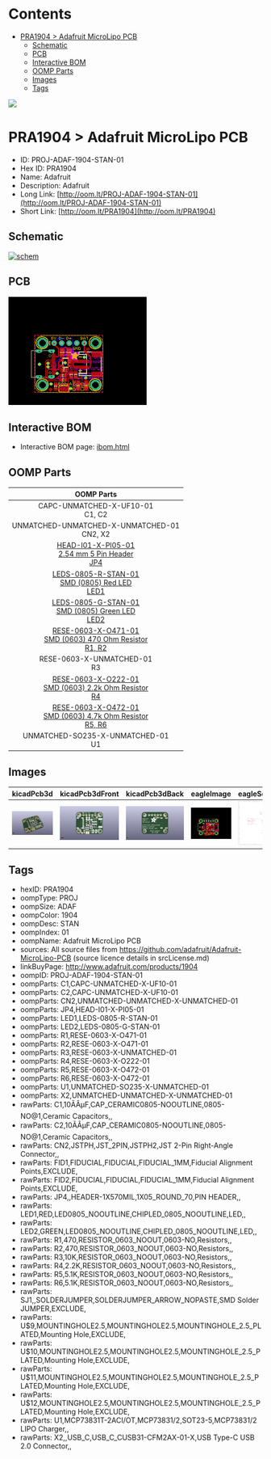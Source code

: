 



Contents
========

* [PRA1904 > Adafruit MicroLipo PCB](#pra1904--adafruit-microlipo-pcb)
	* [Schematic](#schematic)
	* [PCB](#pcb)
	* [Interactive BOM](#interactive-bom)
	* [OOMP Parts](#oomp-parts)
	* [Images](#images)
	* [Tags](#tags)
  
![][im]
# PRA1904 > Adafruit MicroLipo PCB

- ID: PROJ-ADAF-1904-STAN-01
- Hex ID: PRA1904
- Name: Adafruit
- Description: Adafruit
- Long Link: [http://oom.lt/PROJ-ADAF-1904-STAN-01](http://oom.lt/PROJ-ADAF-1904-STAN-01)
- Short Link: [http://oom.lt/PRA1904](http://oom.lt/PRA1904)

## Schematic
  
[![schem](eagleSchemImage.png)](eagleSchemImage.png)
## PCB
  
[![pcb](eagleImage.png)](eagleImage.png)
## Interactive BOM

- Interactive BOM page: [ibom.html](https://htmlpreview.github.io/?https://github.com/oomlout/oomlout_OOMP_projects/blob/main/PROJ-ADAF-1904-STAN-01/kicad/bom/ibom.html)

## OOMP Parts
  

|OOMP Parts|
| :---: |
|CAPC-UNMATCHED-X-UF10-01<BR>C1, C2|
|UNMATCHED-UNMATCHED-X-UNMATCHED-01<BR>CN2, X2|
|[HEAD-I01-X-PI05-01<br> 2.54 mm 5 Pin Header<br> JP4](https://github.com/oomlout/oomlout_OOMP_parts/tree/main/HEAD-I01-X-PI05-01/)|
|[LEDS-0805-R-STAN-01<br> SMD (0805) Red LED<br> LED1](https://github.com/oomlout/oomlout_OOMP_parts/tree/main/LEDS-0805-R-STAN-01/)|
|[LEDS-0805-G-STAN-01<br> SMD (0805) Green LED<br> LED2](https://github.com/oomlout/oomlout_OOMP_parts/tree/main/LEDS-0805-G-STAN-01/)|
|[RESE-0603-X-O471-01<br> SMD (0603) 470 Ohm Resistor<br> R1, R2](https://github.com/oomlout/oomlout_OOMP_parts/tree/main/RESE-0603-X-O471-01/)|
|RESE-0603-X-UNMATCHED-01<BR>R3|
|[RESE-0603-X-O222-01<br> SMD (0603) 2.2k Ohm Resistor<br> R4](https://github.com/oomlout/oomlout_OOMP_parts/tree/main/RESE-0603-X-O222-01/)|
|[RESE-0603-X-O472-01<br> SMD (0603) 4.7k Ohm Resistor<br> R5, R6](https://github.com/oomlout/oomlout_OOMP_parts/tree/main/RESE-0603-X-O472-01/)|
|UNMATCHED-SO235-X-UNMATCHED-01<BR>U1|

## Images
  
  

|kicadPcb3d|kicadPcb3dFront|kicadPcb3dBack|eagleImage|eagleSchemImage|
| :---: | :---: | :---: | :---: | :---: |
|[![kicadPcb3d](kicadPcb3d_140.png)](kicadPcb3d.png)|[![kicadPcb3dFront](kicadPcb3dFront_140.png)](kicadPcb3dFront.png)|[![kicadPcb3dBack](kicadPcb3dBack_140.png)](kicadPcb3dBack.png)|[![eagleImage](eagleImage_140.png)](eagleImage.png)|[![eagleSchemImage](eagleSchemImage_140.png)](eagleSchemImage.png)|

## Tags

- hexID: PRA1904
- oompType: PROJ
- oompSize: ADAF
- oompColor: 1904
- oompDesc: STAN
- oompIndex: 01
- oompName: Adafruit MicroLipo PCB
- sources: All source files from https://github.com/adafruit/Adafruit-MicroLipo-PCB (source licence details in srcLicense.md)
- linkBuyPage: http://www.adafruit.com/products/1904
- oompID: PROJ-ADAF-1904-STAN-01
- oompParts: C1,CAPC-UNMATCHED-X-UF10-01
- oompParts: C2,CAPC-UNMATCHED-X-UF10-01
- oompParts: CN2,UNMATCHED-UNMATCHED-X-UNMATCHED-01
- oompParts: JP4,HEAD-I01-X-PI05-01
- oompParts: LED1,LEDS-0805-R-STAN-01
- oompParts: LED2,LEDS-0805-G-STAN-01
- oompParts: R1,RESE-0603-X-O471-01
- oompParts: R2,RESE-0603-X-O471-01
- oompParts: R3,RESE-0603-X-UNMATCHED-01
- oompParts: R4,RESE-0603-X-O222-01
- oompParts: R5,RESE-0603-X-O472-01
- oompParts: R6,RESE-0603-X-O472-01
- oompParts: U1,UNMATCHED-SO235-X-UNMATCHED-01
- oompParts: X2,UNMATCHED-UNMATCHED-X-UNMATCHED-01
- rawParts: C1,10ÃÂµF,CAP_CERAMIC0805-NOOUTLINE,0805-NO@1,Ceramic Capacitors,,
- rawParts: C2,10ÃÂµF,CAP_CERAMIC0805-NOOUTLINE,0805-NO@1,Ceramic Capacitors,,
- rawParts: CN2,JSTPH,JST_2PIN,JSTPH2,JST 2-Pin Right-Angle Connector,,
- rawParts: FID1,FIDUCIAL,FIDUCIAL,FIDUCIAL_1MM,Fiducial Alignment Points,EXCLUDE,
- rawParts: FID2,FIDUCIAL,FIDUCIAL,FIDUCIAL_1MM,Fiducial Alignment Points,EXCLUDE,
- rawParts: JP4,,HEADER-1X570MIL,1X05_ROUND_70,PIN HEADER,,
- rawParts: LED1,RED,LED0805_NOOUTLINE,CHIPLED_0805_NOOUTLINE,LED,,
- rawParts: LED2,GREEN,LED0805_NOOUTLINE,CHIPLED_0805_NOOUTLINE,LED,,
- rawParts: R1,470,RESISTOR_0603_NOOUT,0603-NO,Resistors,,
- rawParts: R2,470,RESISTOR_0603_NOOUT,0603-NO,Resistors,,
- rawParts: R3,10K\,RESISTOR_0603_NOOUT,0603-NO,Resistors,,
- rawParts: R4,2.2K,RESISTOR_0603_NOOUT,0603-NO,Resistors,,
- rawParts: R5,5.1K,RESISTOR_0603_NOOUT,0603-NO,Resistors,,
- rawParts: R6,5.1K,RESISTOR_0603_NOOUT,0603-NO,Resistors,,
- rawParts: SJ1,,SOLDERJUMPER,SOLDERJUMPER_ARROW_NOPASTE,SMD Solder JUMPER,EXCLUDE,
- rawParts: U$9,MOUNTINGHOLE2.5,MOUNTINGHOLE2.5,MOUNTINGHOLE_2.5_PLATED,Mounting Hole,EXCLUDE,
- rawParts: U$10,MOUNTINGHOLE2.5,MOUNTINGHOLE2.5,MOUNTINGHOLE_2.5_PLATED,Mounting Hole,EXCLUDE,
- rawParts: U$11,MOUNTINGHOLE2.5,MOUNTINGHOLE2.5,MOUNTINGHOLE_2.5_PLATED,Mounting Hole,EXCLUDE,
- rawParts: U$12,MOUNTINGHOLE2.5,MOUNTINGHOLE2.5,MOUNTINGHOLE_2.5_PLATED,Mounting Hole,EXCLUDE,
- rawParts: U1,MCP73831T-2ACI/OT,MCP73831/2,SOT23-5,MCP73831/2 LIPO Charger,,
- rawParts: X2,,USB_C,USB_C_CUSB31-CFM2AX-01-X,USB Type-C USB 2.0 Connector,,



[im]: kicadPcb3d_450.png
